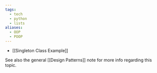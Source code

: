 ```yaml
---
tags:
  - tech
  - python
  - lists
aliases:
  - OOP
  - POOP
---
```

- [[Singleton Class Example]]

See also the general [[Design Patterns]] note for more info regarding this topic.